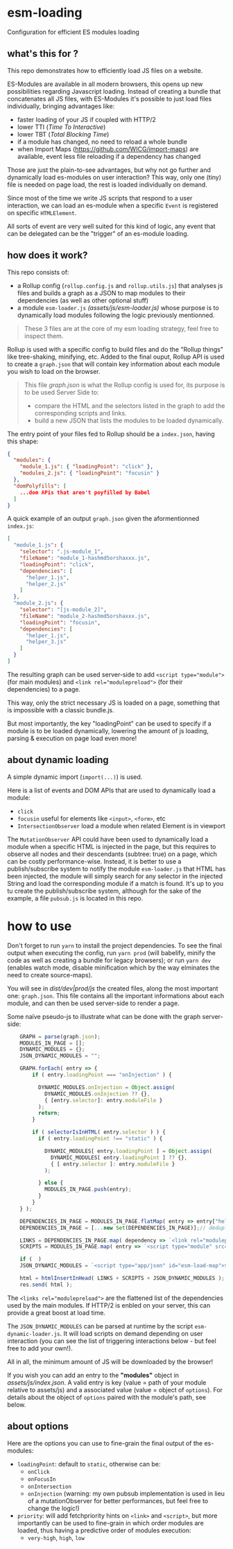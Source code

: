 # esm-loading
Configuration for efficient ES modules loading

## what's this for ?
This repo demonstrates how to efficiently load JS files on a website.

ES-Modules are available in all modern browsers, this opens up new possibilities regarding Javascript loading.
Instead of creating a bundle that concatenates all JS files, with ES-Modules it's possible to just load files individually, bringing advantages like:
- faster loading of your JS if coupled with HTTP/2
- lower TTI (*Time To Interactive*)
- lower TBT (*Total Blocking Time*)
- if a module has changed, no need to reload a whole bundle
- when Import Maps (https://github.com/WICG/import-maps) are available, event less file reloading if a dependency has changed

Those are just the plain-to-see advantages, but why not go further and dynamically load es-modules on user interaction?
This way, only one (tiny) file is needed on page load, the rest is loaded individually on demand.

Since most of the time we write JS scripts that respond to a user interaction, we can load an es-module when a specific `Event` is registered on specific `HTMLElement`.

All sorts of event are very well suited for this kind of logic, any event that can be delegated can be the "trigger" of an es-module loading.

## how does it work?
This repo consists of:
- a Rollup config (`rollup.config.js` and `rollup.utils.js`) that analyses js files and builds a graph as a JSON to map modules to their dependencies (as well as other optional stuff)
- a module `esm-loader.js` *(assets/js/esm-loader.js)* whose purpose is to dynamically load modules following the logic previously mentionned.

> These 3 files are at the core of my esm loading strategy, feel free to inspect them.

Rollup is used with a specific config to build files and do the "Rollup things" like tree-shaking, minifying, etc.
Added to the final ouput, Rollup API is used to create a `graph.json` that will contain key information about each module you wish to load on the browser.

> This file *graph.json* is what the Rollup config is used for, its purpose is to be used Server Side to:
> - compare the HTML and the selectors listed in the graph to add the corresponding scripts and links.
> - build a new JSON that lists the modules to be loaded dynamically.

The entry point of your files fed to Rollup should be a `index.json`, having this shape:
```json
{
  "modules": {
    "module_1.js": { "loadingPoint": "click" },
    "modules_2.js": { "loadingPoint": "focusin" }
  },
  "domPolyfills": [
    ...dom APis that aren't poyfilled by Babel
  ]
}
```

A quick example of an output `graph.json` given the aformentionned `index.js`:
```json
[
  "module_1.js": {
    "selector": ".js-module_1",
    "fileName": "module_1-hashmd5orshaxxx.js",
    "loadingPoint": "click",
    "dependencies": [
      "helper_1.js",
      "helper_2.js"
    ]
  },
  "module_2.js": {
    "selector": "[js-module_2]",
    "fileName": "module_2-hashmd5orshaxxx.js",
    "loadingPoint": "focusin",
    "dependencies": [
      "helper_1.js",
      "helper_3.js"
    ]
  }
]
```


The resulting graph can be used server-side to add `<script type="module">` (for main modules) and `<link rel="modulepreload">` (for their dependencies) to a page.

This way, only the strict necessary JS is loaded on a page, something that is impossible with a classic bundle.js.

But most importantly, the key "loadingPoint" can be used to specify if a module is to be loaded dynamically, lowering the amount of js loading, parsing & execution on page load even more!

## about dynamic loading
A simple dynamic import (`import(...)`) is used.

Here is a list of events and DOM APIs that are used to dynamically load a module:
- `click`
- `focusin` useful for elements like `<input>`, `<form>`, etc
- `IntersectionObserver` load a module when related Element is in viewport

The `MutationObserver` API could have been used to dynamically load a module when a specific HTML is injected in the page, but this requires to observe all nodes and their descendants (subtree: true) on a page, which can be costly performance-wise. Instead, it is better to use a publish/subscribe system to notify the module `esm-loader.js` that HTML has been injected, the module will simply search for any selector in the injected String and load the corresponding module if a match is found.
It's up to you tu create the publish/subscribe system, although for the sake of the example, a file `pubsub.js` is located in this repo.

# how to use
Don't forget to run `yarn` to install the project dependencies.
To see the final output when executing the config, run `yarn prod` (will babelify, minify the code as well as creating a bundle for legacy browsers);
or run `yarn dev` (enables watch mode, disable minification which by the way elminates the need to create source-maps).

You will see in *dist/dev|prod/js* the created files, along the most important one: `graph.json`.
This file contains all the important informations about each module, and can then be used server-side to render a page.

Some naïve pseudo-js to illustrate what can be done with the graph server-side:
```javascript
    GRAPH = parse(graph.json);
    MODULES_IN_PAGE = [];
    DYNAMIC_MODULES = {};
    JSON_DYNAMIC_MODULES = "";

    GRAPH.forEach( entry => {
        if ( entry.loadingPoint === "onInjection" ) {

          DYNAMIC_MODULES.onInjection = Object.assign(
            DYNAMIC_MODULES.onInjection ?? {},
            { [entry.selector]: entry.moduleFile }
          );
          return;
        }

        if ( selectorIsInHTML( entry.selector ) ) {
          if ( entry.loadingPoint !== "static" ) {

            DYNAMIC_MODULES[ entry.loadingPoint ] = Object.assign(
              DYNAMIC_MODULES[ entry.loadingPoint ] ?? {},
              { [ entry.selector ]: entry.moduleFile }
            );

          } else {
            MODULES_IN_PAGE.push(entry);
          }
        }
    } );

    DEPENDENCIES_IN_PAGE = MODULES_IN_PAGE.flatMap( entry => entry["helperFiles"] );
    DEPENDENCIES_IN_PAGE = [...new Set(DEPENDENCIES_IN_PAGE)];// deduplication of helper files

    LINKS = DEPENDENCIES_IN_PAGE.map( dependency => `<link rel="modulepreload" href="${dependency}"/>` );
    SCRIPTS = MODULES_IN_PAGE.map( entry => `<script type="module" src="${entry.moduleFile}"></script>` );

    if (  )
    JSON_DYNAMIC_MODULES = `<script type="app/json" id="esm-load-map">${JSON.stringify( DYNAMIC_MODULES )}</script>`;

    html = htmlInsertInHead( LINKS + SCRIPTS + JSON_DYNAMIC_MODULES );
    res.send( html );
```
The `<links rel="modulepreload">` are the flattened list of the dependencies used by the main modules. If HTTP/2 is enbled on your server, this can provide a great boost at load time.

The `JSON_DYNAMIC_MODULES` can be parsed at runtime by the script `esm-dynamic-loader.js`. It will load scripts on demand depending on user interaction (you can see the list of triggering interactions below - but feel free to add your own!).

All in all, the minimum amount of JS will be downloaded by the browser!

If you wish you can add an entry to the **"modules"** object in *assets/js/index.json*.
A valid entry is key (value = path of your module relative to assets/js) and a associated value (value = object of `options`).
For details about the object of `options` paired with the module's path, see below.

## about options
Here are the options you can use to fine-grain the final output of the es-modules:
- `loadingPoint`: default to `static`, otherwise can be:
    - `onClick`
    - `onFocusIn`
    - `onIntersection`
    - `onInjection` (warning: my own pubsub implementation is used in lieu of a mutationObserver for better performances, but feel free to change the logic!)
- `priority`: will add fetchpriority hints on `<link>` and `<script>`, but more importantly can be used to fine-grain in which order modules are loaded, thus having a predictive order of modules execution:
    - `very-high`, `high`, `low`
